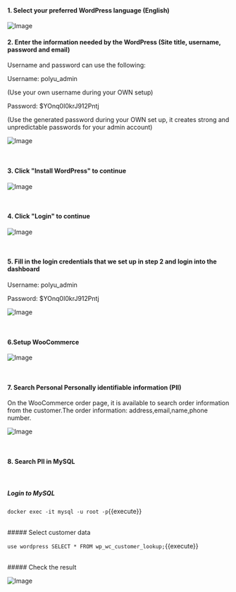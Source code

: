</br>


#### 1. Select your preferred WordPress language (English)

![Image](./step3photo/pII2.png)


#### 2. Enter the information needed by the WordPress (Site title, username, password and email)

Username and password can use the following:

Username: polyu_admin

(Use your own username during your OWN setup)

Password: $YOnq0I0krJ912Pntj

(Use the generated password during your OWN set up, it creates strong and unpredictable passwords for your admin account)

![Image](./step3photo/pII3.png)

</br>

#### 3. Click "Install WordPress" to continue

![Image](./step3photo/pII4.png)

</br>

#### 4. Click "Login" to continue

![Image](./step3photo/pII5.png)

</br>

#### 5. Fill in the login credentials that we set up in step 2 and login into the dashboard

Username: polyu_admin

Password: $YOnq0I0krJ912Pntj

![Image](./step3photo/pII6.png)

</br>

#### 6.Setup WooCommerce

![Image](./step3photo/pII7.png)

</br>

#### 7. Search Personal Personally identifiable information (PII) 

On the WooCommerce order page, it is available to search order information from the customer.The order information: address,email,name,phone number.

![Image](./step3photo/pII8.png)

</br>

#### 8. Search PII in MySQL

</br>

##### Login to MySQL

`docker exec -it mysql -u root -p`{{execute}}

</br>
##### Select customer data

`use wordpress SELECT * FROM wp_wc_customer_lookup;`{{execute}}

</br>
##### Check the result

![Image](./step3photo/pII9.png)


